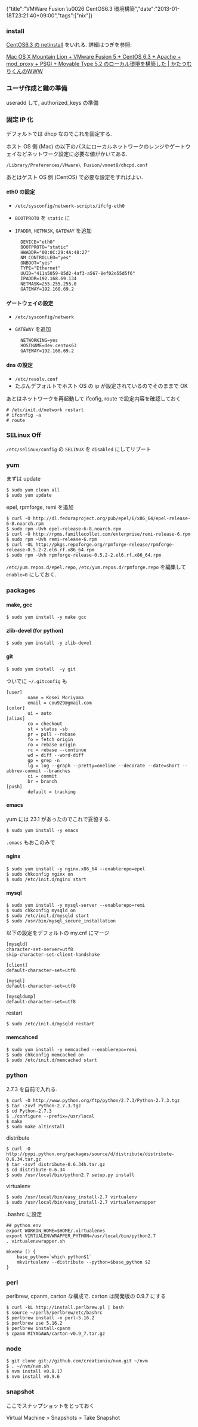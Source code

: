 {"title":"VMWare Fusion \u0026 CentOS6.3 環境構築","date":"2013-01-18T23:21:40+09:00","tags":["nix"]}

### install

[CentOS6.3 の netinstall](http://ftp.jaist.ac.jp/pub/Linux/CentOS/6.3/isos/x86_64/CentOS-6.3-x86_64-netinstall.iso) をいれる. 詳細はつぎを参照:

[Mac OS X Mountain Lion + VMware Fusion 5 + CentOS 6.3 + Apache + mod_proxy + PSGI + Movable Type 5.2 のローカル環境を構築した \| かたつむりくんのWWW](http://www.tinybeans.net/blog/2012/10/09-161209.html)

### ユーザ作成と鍵の準備
useradd して, authorized_keys の準備

### 固定 IP 化
デフォルトでは dhcp なのでこれを固定する.

ホスト OS 側 (Mac) の以下のパスにローカルネットワークのレンジやゲートウェイなどネットワーク設定に必要な値がかいてある.

    /Library/Preferences/VMware\ Fusion/vmnet8/dhcpd.conf

あとはゲスト OS 側 (CentOS) で必要な設定をすればよい.

#### eth0 の設定

- `/etc/sysconfig/network-scripts/ifcfg-eth0`
- `BOOTPROTO` を `static` に
- `IPADDR`, `NETMASK`, `GATEWAY` を追加

        DEVICE="eth0"
        BOOTPROTO="static"
        HWADDR="00:0C:29:4A:48:27"
        NM_CONTROLLED="yes"
        ONBOOT="yes"
        TYPE="Ethernet"
        UUID="411a5059-05d2-4af3-a567-8ef02e55d5f6"
        IPADDR=192.168.69.134
        NETMASK=255.255.255.0
        GATEWAY=192.168.69.2

#### ゲートウェイの設定

- `/etc/sysconfig/network`
- `GATEWAY` を追加

        NETWORKING=yes
        HOSTNAME=dev.centos63
        GATEWAY=192.168.69.2

#### dns の設定

- `/etc/resolv.conf`
- たぶんデフォルトでホスト OS の ip が設定されているのでそのままで OK

あとはネットワークを再起動して ifcofig, route で設定内容を確認しておく

    # /etc/init.d/network restart
    # ifconfig -a
    # route

### SELinux Off

`/etc/selinux/config` の `SELINUX` を `disabled` にしてリブート

### yum
まずは update

    $ sudo yum clean all
    $ sudo yum update

epel, rpmforge, remi を追加

    $ curl -O http://dl.fedoraproject.org/pub/epel/6/x86_64/epel-release-6-8.noarch.rpm
    $ sudo rpm -Uvh epel-release-6-8.noarch.rpm
    $ curl -O http://rpms.famillecollet.com/enterprise/remi-release-6.rpm
    $ sudo rpm -Uvh remi-release-6.rpm
    $ curl -OL http://pkgs.repoforge.org/rpmforge-release/rpmforge-release-0.5.2-2.el6.rf.x86_64.rpm
    $ sudo rpm -Uvh rpmforge-release-0.5.2-2.el6.rf.x86_64.rpm

`/etc/yum.repos.d/epel.repo`, `/etc/yum.repos.d/rpmforge.repo` を編集して `enable=0` にしておく.

### packages

#### make, gcc

    $ sudo yum install -y make gcc

#### zlib-devel (for python)

    $ sudo yum install -y zlib-devel

#### git

    $ sudo yum install  -y git

ついでに `~/.gitconfig` も

    [user]
            name = Kosei Moriyama
            email = cou929@gmail.com
    [color]
            ui = auto
    [alias]
            co = checkout
            st = status -sb
            pr = pull --rebase
            fo = fetch origin
            ro = rebase origin
            rc = rebase --continue
            wd = diff --word-diff
            gp = grep -n
            lg = log --graph --pretty=oneline --decorate --date=short --abbrev-commit --branches
            ci = commit
            br = branch
    [push]
            default = tracking

#### emacs
yum には 23.1 があったのでこれで妥協する.

    $ sudo yum install -y emacs

`.emacs` もおこのみで

#### nginx

    $ sudo yum install -y nginx.x86_64 --enablerepo=epel
    $ sudo chkconfig nginx on
    $ sudo /etc/init.d/nginx start

#### mysql

    $ sudo yum install -y mysql-server --enablerepo=remi
    $ sudo chkconfig mysqld on
    $ sudo /etc/init.d/mysqld start
    $ sudo /usr/bin/mysql_secure_installation

以下の設定をデフォルトの my.cnf にマージ

    [mysqld]
    character-set-server=utf8
    skip-character-set-client-handshake
    
    [client]
    default-character-set=utf8
    
    [mysql]
    default-character-set=utf8
    
    [mysqldump]
    default-character-set=utf8

restart

    $ sudo /etc/init.d/mysqld restart

#### memcahced

    $ sudo yum install -y memcached --enablerepo=remi
    $ sudo chkconfig memcached on
    $ sudo /etc/init.d/memcached start

### python
2.7.3 を自前で入れる.

    $ curl -O http://www.python.org/ftp/python/2.7.3/Python-2.7.3.tgz
    $ tar -zxvf Python-2.7.3.tgz
    $ cd Python-2.7.3
    $ ./configure --prefix=/usr/local
    $ make
    $ sudo make altinstall

distribute

    $ curl -O http://pypi.python.org/packages/source/d/distribute/distribute-0.6.34.tar.gz
    $ tar -zxvf distribute-0.6.34h.tar.gz
    $ cd distribute-0.6.34
    $ sudo /usr/local/bin/python2.7 setup.py install

virtualenv

    $ sudo /usr/local/bin/easy_install-2.7 virtualenv
    $ sudo /usr/local/bin/easy_install-2.7 virtualenvwrapper

.bashrc に設定

    ## python env
    export WORKON_HOME=$HOME/.virtualenvs
    export VIRTUALENVWRAPPER_PYTHON=/usr/local/bin/python2.7
    . virtualenvwrapper.sh
    
    mkvenv () {
        base_python=`which python$1`
        mkvirtualenv --distribute --python=$base_python $2
    }

### perl
perlbrew, cpanm, carton な構成で. carton は開発版の 0.9.7 にする

    $ curl -kL http://install.perlbrew.pl | bash
    $ source ~/perl5/perlbrew/etc/bashrc
    $ perlbrew install -n perl-5.16.2
    $ perlbrew use 5.16.2
    $ perlbrew install-cpanm
    $ cpanm MIYAGAWA/carton-v0.9_7.tar.gz

### node

    $ git clone git://github.com/creationix/nvm.git ~/nvm
    $ . ~/nvm/nvm.sh
    $ nvm install v0.8.17
    $ nvm install v0.9.6

### snapshot

ここでスナップショットをとっておく

Virtual Machine > Snapshots > Take Snapshot
